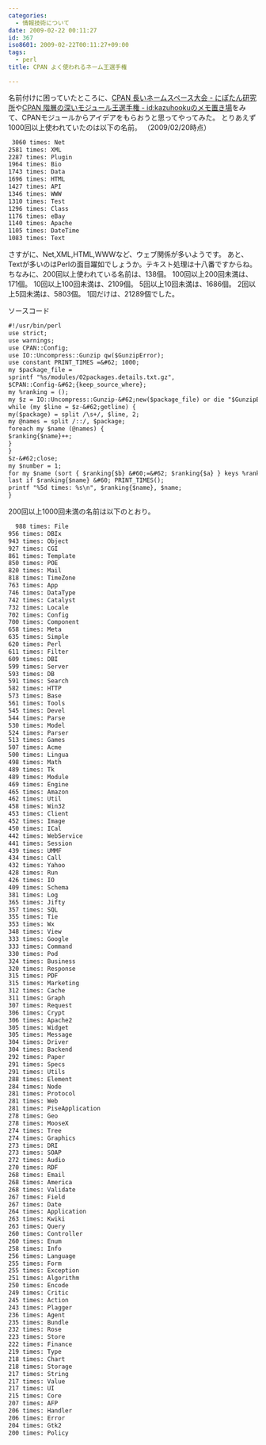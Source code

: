 ```yaml
---
categories:
  - 情報技術について
date: 2009-02-22 00:11:27
id: 367
iso8601: 2009-02-22T00:11:27+09:00
tags:
  - perl
title: CPAN よく使われるネーム王選手権

---
```


名前付けに困っていたところに、<a href="http://blog.livedoor.jp/nipotan/archives/51221449.html">CPAN 長いネームスペース大会 - にぽたん研究所</a>や<a href="http://d.hatena.ne.jp/kazuhooku/20090217/1234872041">CPAN 階層の深いモジュール王選手権 - id:kazuhookuのメモ置き場</a>をみて、CPANモジュールからアイデアをもらおうと思ってやってみた。
とりあえず1000回以上使われていたのは以下の名前。
（2009/02/20時点）
```default
 3060 times: Net
2581 times: XML
2287 times: Plugin
1964 times: Bio
1743 times: Data
1696 times: HTML
1427 times: API
1346 times: WWW
1310 times: Test
1296 times: Class
1176 times: eBay
1140 times: Apache
1105 times: DateTime
1083 times: Text
```
さすがに、Net,XML,HTML,WWWなど、ウェブ関係が多いようです。
あと、Textが多いのはPerlの面目躍如でしょうか。テキスト処理は十八番ですからね。
ちなみに、200回以上使われている名前は、138個。
100回以上200回未満は、171個。
10回以上100回未満は、2109個。
5回以上10回未満は、1686個。
2回以上5回未満は、5803個。
1回だけは、21289個でした。


ソースコード
```default
#!/usr/bin/perl
use strict;
use warnings;
use CPAN::Config;
use IO::Uncompress::Gunzip qw($GunzipError);
use constant PRINT_TIMES =&#62; 1000;
my $package_file =
sprintf "%s/modules/02packages.details.txt.gz",
$CPAN::Config-&#62;{keep_source_where};
my %ranking = ();
my $z = IO::Uncompress::Gunzip-&#62;new($package_file) or die "$GunzipError\n";
while (my $line = $z-&#62;getline) {
my($package) = split /\s+/, $line, 2;
my @names = split /::/, $package;
foreach my $name (@names) {
$ranking{$name}++;
}
}
$z-&#62;close;
my $number = 1;
for my $name (sort { $ranking{$b} &#60;=&#62; $ranking{$a} } keys %ranking) {
last if $ranking{$name} &#60; PRINT_TIMES();
printf "%5d times: %s\n", $ranking{$name}, $name;
}
```
200回以上1000回未満の名前は以下のとおり。
```default
  988 times: File
956 times: DBIx
943 times: Object
927 times: CGI
861 times: Template
850 times: POE
820 times: Mail
818 times: TimeZone
763 times: App
746 times: DataType
742 times: Catalyst
732 times: Locale
702 times: Config
700 times: Component
658 times: Meta
635 times: Simple
620 times: Perl
611 times: Filter
609 times: DBI
599 times: Server
593 times: DB
591 times: Search
582 times: HTTP
573 times: Base
561 times: Tools
545 times: Devel
544 times: Parse
530 times: Model
524 times: Parser
513 times: Games
507 times: Acme
500 times: Lingua
498 times: Math
489 times: Tk
489 times: Module
469 times: Engine
465 times: Amazon
462 times: Util
458 times: Win32
453 times: Client
452 times: Image
450 times: ICal
442 times: WebService
441 times: Session
439 times: UMMF
434 times: Call
432 times: Yahoo
428 times: Run
426 times: IO
409 times: Schema
381 times: Log
365 times: Jifty
357 times: SQL
355 times: Tie
353 times: Wx
348 times: View
333 times: Google
333 times: Command
330 times: Pod
324 times: Business
320 times: Response
315 times: PDF
315 times: Marketing
312 times: Cache
311 times: Graph
307 times: Request
306 times: Crypt
306 times: Apache2
305 times: Widget
305 times: Message
304 times: Driver
304 times: Backend
292 times: Paper
291 times: Specs
291 times: Utils
288 times: Element
284 times: Node
281 times: Protocol
281 times: Web
281 times: PiseApplication
278 times: Geo
278 times: MooseX
274 times: Tree
274 times: Graphics
273 times: DRI
273 times: SOAP
272 times: Audio
270 times: RDF
268 times: Email
268 times: America
268 times: Validate
267 times: Field
267 times: Date
264 times: Application
263 times: Kwiki
263 times: Query
260 times: Controller
260 times: Enum
258 times: Info
256 times: Language
255 times: Form
255 times: Exception
251 times: Algorithm
250 times: Encode
249 times: Critic
245 times: Action
243 times: Plagger
236 times: Agent
235 times: Bundle
232 times: Rose
223 times: Store
222 times: Finance
219 times: Type
218 times: Chart
218 times: Storage
217 times: String
217 times: Value
217 times: UI
215 times: Core
207 times: AFP
206 times: Handler
206 times: Error
204 times: Gtk2
200 times: Policy
```
    	